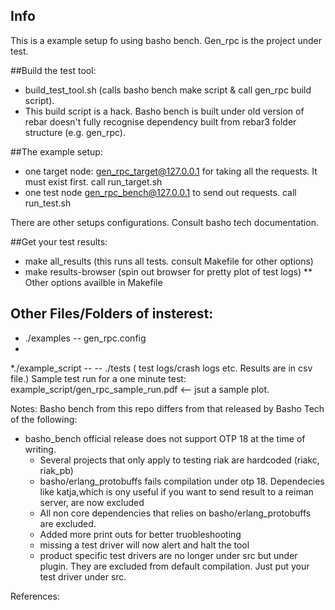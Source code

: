 ## Info
This is a example setup fo using basho bench.
Gen_rpc is the project under test.

##Build the test tool:
* build_test_tool.sh (calls basho bench make script & call gen_rpc build script).
* This build script is a hack. Basho bench is built under old version of rebar doesn't fully recognise dependency built from rebar3 folder structure (e.g. gen_rpc).

##The example setup:
* one target node: gen_rpc_target@127.0.0.1 for taking all the requests. It must exist first.
call run_target.sh
* one test node gen_rpc_bench@127.0.0.1 to send out requests.
call run_test.sh

There are other setups configurations. Consult basho tech documentation.

##Get your test results:
* make all_results  (this runs all tests. consult Makefile for other options)
* make results-browser  (spin out browser for pretty plot of test logs)
** Other options availble in Makefile

## Other Files/Folders of insterest:

* ./examples -- gen_rpc.config 
* 
*./example_script
    --
    --
./tests ( test logs/crash logs etc. Results are in csv file.)
Sample test run for a one minute test:
example_script/gen_rpc_sample_run.pdf  <-- jsut a sample plot.

Notes:
Basho bench from this repo differs from that released by Basho Tech of the following:
* basho_bench official release does not support OTP 18 at the time of writing.
  - Several projects that only apply to testing riak are hardcoded (riakc, riak_pb)
  - basho/erlang_protobuffs fails compilation under otp 18. 
    Dependecies like katja,which is ony useful if you want to send result to a reiman server, are now excluded
  - All non core dependencies that relies on basho/erlang_protobuffs are excluded.
  - Added more print outs for better truobleshooting
  - missing a test driver will now alert and halt the tool 
  - product specific test drivers are no longer under src but under plugin.
    They are excluded from default compilation. Just put your test driver under src.



References:
